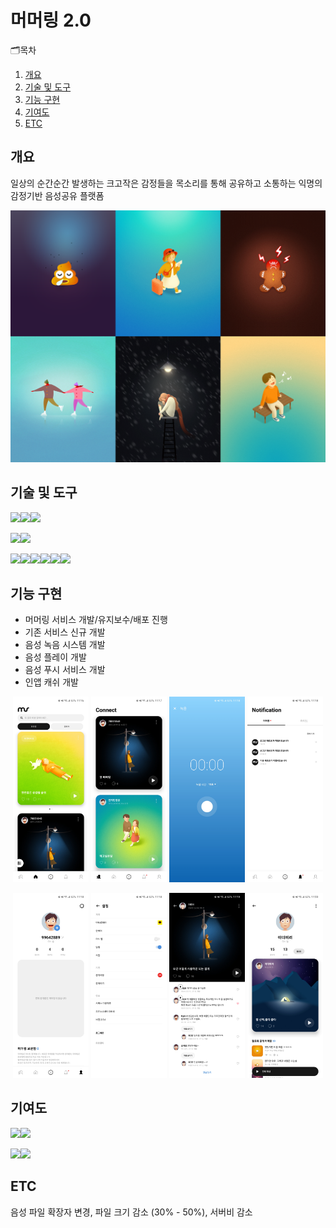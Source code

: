 # 머머링 2.0
🗂목차
  1. [개요](https://github.com/chani01/portfolio_info/blob/main/murmuring2_0.md#%EA%B0%9C%EC%9A%94)<br>
  2. [기술 및 도구](https://github.com/chani01/portfolio_info/blob/main/murmuring2_0.md#%EA%B8%B0%EC%88%A0-%EB%B0%8F-%EB%8F%84%EA%B5%AC)<br>
  3. [기능 구현](https://github.com/chani01/portfolio_info/blob/main/murmuring2_0.md#%EA%B8%B0%EB%8A%A5-%EA%B5%AC%ED%98%84)<br>
  4. [기여도](https://github.com/chani01/portfolio_info/blob/main/murmuring2_0.md#%EA%B8%B0%EC%97%AC%EB%8F%84)<br>
  5. [ETC](https://github.com/chani01/portfolio_info/blob/main/murmuring2_0.md#etc)
 
## 개요
일상의 순간순간 발생하는 크고작은 감정들을 목소리를 통해 공유하고 소통하는 익명의 감정기반 음성공유 플랫폼

![image](https://github.com/chani01/portfolio_info/blob/main/images/murmuring/2.0/mmr_info1.png)

## 기술 및 도구
<img src="https://img.shields.io/badge/Language-%23121011?style=for-the-badge"><img src="https://img.shields.io/badge/kotlin-%237F52FF.svg?style=for-the-badge&logo=kotlin&logoColor=white"><img src="https://img.shields.io/badge/java-%23ED8B00.svg?style=for-the-badge&logo=openjdk&logoColor=white">

<img src="https://img.shields.io/badge/ide-%23121011?style=for-the-badge"><img src="https://img.shields.io/badge/Android%20Studio-3DDC84.svg?style=for-the-badge&logo=android-studio&logoColor=white">

<img src="https://img.shields.io/badge/Tools-%23121011?style=for-the-badge"><img src="https://img.shields.io/badge/firebase-%23039BE5.svg?style=for-the-badge&logo=firebase"><img src="https://img.shields.io/badge/-Swagger-%23Clojure?style=for-the-badge&logo=swagger&logoColor=white"><img src="https://img.shields.io/badge/git-%23F05033.svg?style=for-the-badge&logo=git&logoColor=white"><img src="https://img.shields.io/badge/github-%23000000.svg?style=for-the-badge&logo=github&logoColor=white"><img src="https://img.shields.io/badge/Slack-4A154B?style=for-the-badge&logo=slack&logoColor=white">
## 기능 구현
- 머머링 서비스 개발/유지보수/배포 진행
- 기존 서비스 신규 개발
- 음성 녹음 시스템 개발
- 음성 플레이 개발
- 음성 푸시 서비스 개발
- 인앱 캐쉬 개발

<p align="center"> <img src = "https://github.com/chani01/portfolio_info/blob/main/images/murmuring/2.0/mmr1.jpg" width="24%">  <img src = "https://github.com/chani01/portfolio_info/blob/main/images/murmuring/2.0/mmr2.jpg" width="24%">  <img src = "https://github.com/chani01/portfolio_info/blob/main/images/murmuring/2.0/mmr3.jpg" width="24%">  <img src = "https://github.com/chani01/portfolio_info/blob/main/images/murmuring/2.0/mmr4.jpg" width="24%"> </p>
<p align="center"> <img src = "https://github.com/chani01/portfolio_info/blob/main/images/murmuring/2.0/mmr5.jpg" width="24%">  <img src = "https://github.com/chani01/portfolio_info/blob/main/images/murmuring/2.0/mmr6.jpg" width="24%">  <img src = "https://github.com/chani01/portfolio_info/blob/main/images/murmuring/2.0/mmr7.jpg" width="24%">  <img src = "https://github.com/chani01/portfolio_info/blob/main/images/murmuring/2.0/mmr8.jpg" width="24%"> </p>

## 기여도
<img src="https://img.shields.io/badge/dev-%23121011?style=for-the-badge"><img src="https://img.shields.io/badge/100-515151?style=for-the-badge">

<img src="https://img.shields.io/badge/Planning-%23121011?style=for-the-badge"><img src="https://img.shields.io/badge/50-515151?style=for-the-badge">


## ETC
음성 파일 확장자 변경, 파일 크기 감소 (30% - 50%), 서버비 감소


